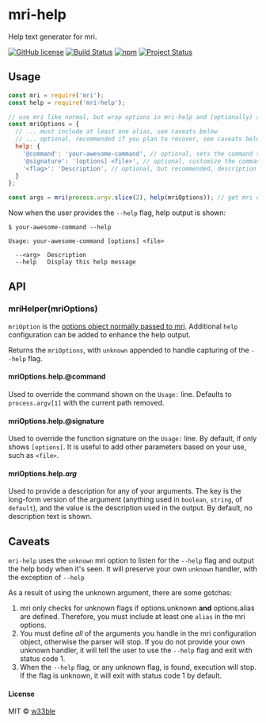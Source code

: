 # mri-help

Help text generator for mri.

[![GitHub license](https://img.shields.io/badge/license-MIT-blue.svg)](https://raw.githubusercontent.com/w33ble/mri-help/master/LICENSE)
[![Build Status](https://img.shields.io/travis/w33ble/mri-help.svg?branch=master)](https://travis-ci.org/w33ble/mri-help)
[![npm](https://img.shields.io/npm/v/mri-help.svg)](https://www.npmjs.com/package/mri-help)
[![Project Status](https://img.shields.io/badge/status-experimental-orange.svg)](https://nodejs.org/api/documentation.html#documentation_stability_index)

## Usage

```js
const mri = require('mri');
const help = require('mri-help');

// use mri like normal, but wrap options in mri-help and (optionally) add an help parameter
const mriOptions = { 
  // ... must include at least one alias, see caveats below
  // ... optional, recommended if you plan to recover, see caveats below
  help: {
    '@command': 'your-awesome-command', // optional, sets the command shown in the usage output
    '@signature': '[options] <file>', // optional, customize the command's signature ("[options]" by default)
    '<flag>': 'Description', // optional, but recommended, description to use for a given flag (long form version)
  }
};

const args = mri(process.argv.slice(2), help(mriOptions)); // get mri output
```

Now when the user provides the `--help` flag, help output is shown:

```
$ your-awesome-command --help

Usage: your-awesome-command [options] <file>

  --<arg>  Description
  --help   Display this help message

```

## API

### mriHelper(mriOptions)

`mriOption` is the [options object normally passed to mri](https://github.com/lukeed/mri#api). Additional `help` configuration can be added to enhance the help output.

Returns the `mriOptions`, with `unknown` appended to handle capturing of the `--help` flag.

#### mriOptions.help.@command

Used to override the command shown on the `Usage:` line. Defaults to `process.argv[1]` with the current path removed.

#### mriOptions.help.@signature

Used to override the function signature on the `Usage:` line. By default, if only shows `[options]`. It is useful to add other parameters based on your use, such as `<file>`.

#### mriOptions.help.*arg*

Used to provide a description for any of your arguments. The key is the long-form version of the argument (anything used in `boolean`, `string`, of `default`), and the value is the description used in the output. By default, no description text is shown.

## Caveats

`mri-help` uses the `unknown` mri option to listen for the `--help` flag and output the help body when it's seen. It will preserve your own `unknown` handler, with the exception of `--help`

As a result of using the unknown argument, there are some gotchas:

1. mri only checks for unknown flags if options.unknown **and** options.alias are defined. Therefore, you must include at least one `alias` in the mri options.
1. You must define *all* of the arguments you handle in the mri configuration object, otherwise the parser will stop. If you do not provide your own unknown handler, it will tell the user to use the `--help` flag and exit with status code 1.
1. When the `--help` flag, or any unknown flag, is found, execution will stop. If the flag is unknown, it will exit with status code 1 by default.

#### License

MIT © [w33ble](https://github.com/w33ble)